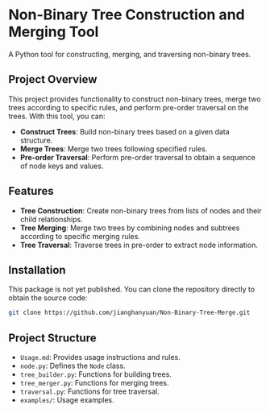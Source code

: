 # Non-Binary Tree Construction and Merging Tool

A Python tool for constructing, merging, and traversing non-binary trees.

## Project Overview

This project provides functionality to construct non-binary trees, merge two trees according to specific rules, and perform pre-order traversal on the trees. With this tool, you can:

- **Construct Trees**: Build non-binary trees based on a given data structure.
- **Merge Trees**: Merge two trees following specified rules.
- **Pre-order Traversal**: Perform pre-order traversal to obtain a sequence of node keys and values.

## Features

- **Tree Construction**: Create non-binary trees from lists of nodes and their child relationships.
- **Tree Merging**: Merge two trees by combining nodes and subtrees according to specific merging rules.
- **Tree Traversal**: Traverse trees in pre-order to extract node information.

## Installation

This package is not yet published. You can clone the repository directly to obtain the source code:

```bash
git clone https://github.com/jianghanyuan/Non-Binary-Tree-Merge.git
```
## Project Structure

- `Usage.md`: Provides usage instructions and rules.
- `node.py`: Defines the `Node` class.
- `tree_builder.py`: Functions for building trees.
- `tree_merger.py`: Functions for merging trees.
- `traversal.py`: Functions for tree traversal.
- `examples/`: Usage examples.



